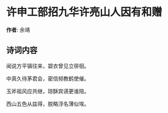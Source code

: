 # 许申工部招九华许亮山人因有和赠

**作者**: 余靖

## 诗词内容

闻说方平镇往来，碧衣曾见立徘徊。

中真久待茅君会，密信频教鹤使催。

玉斧祖风应共继，琼酥宾䜩更谁陪。

西山五色从兹得，脱略浮名薄似埃。

